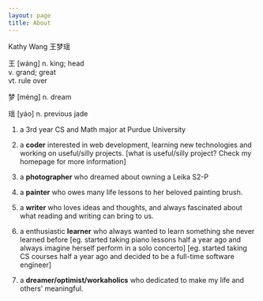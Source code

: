 ```yaml
---
layout: page
title: About
---
```


Kathy Wang 王梦瑶

王 [wáng]
      n.  king; head    
      v.  grand; great    
      vt. rule over
      
梦 [mèng]
      n.  dream
      
瑶 [yáo]
      n.  previous jade


  1. a 3rd year CS and Math major at Purdue University

  2. a **coder** interested in web development, learning new technologies and working on useful/silly projects.
     [what is useful/silly project? Check my homepage for more information]

  3. a **photographer** who dreamed about owning a Leika S2-P
  
  4. a **painter** who owes many life lessons to her beloved painting brush.
  
  5. a **writer** who loves ideas and thoughts, and always fascinated about what reading and writing can bring to us.
  
  6. a enthusiastic **learner** who always wanted to learn something she never learned before 
     [eg. started taking piano lessons half a year ago and always imagine herself perform in a solo concerto]
     [eg. started taking CS courses half a year ago and decided to be a full-time software engineer]  

  7. a **dreamer/optimist/workaholics** who dedicated to make my life and others' meaningful.
